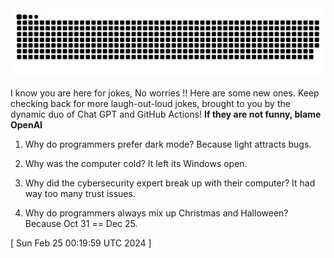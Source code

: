 <picture>
  <source media="(prefers-color-scheme: dark)" srcset="https://raw.githubusercontent.com/platane/platane/output/github-contribution-grid-snake-dark.svg">
  <source media="(prefers-color-scheme: light)" srcset="https://raw.githubusercontent.com/platane/platane/output/github-contribution-grid-snake.svg">
  <img alt="github contribution grid snake animation" src="https://raw.githubusercontent.com/platane/platane/output/github-contribution-grid-snake.svg">
</picture>


I know you are here for jokes, No worries !!
Here are some new ones. Keep checking back for more laugh-out-loud jokes, brought to you by the dynamic duo of Chat GPT and GitHub Actions! __If they are not funny, blame OpenAI__
 
1. Why do programmers prefer dark mode? Because light attracts bugs.

2. Why was the computer cold? It left its Windows open.

3. Why did the cybersecurity expert break up with their computer? It had way too many trust issues.

4. Why do programmers always mix up Christmas and Halloween? Because Oct 31 == Dec 25.
 
[ 
Sun Feb 25 00:19:59 UTC 2024
 ]

